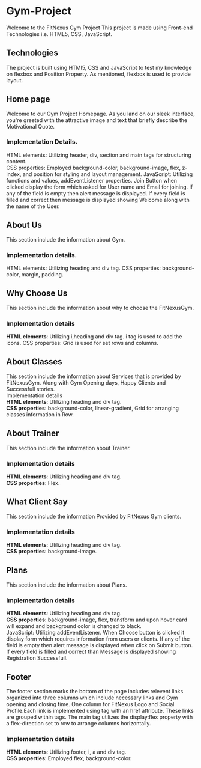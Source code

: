 # Gym-Project
Welcome to the FitNexus Gym Project This project is made using Front-end Technologies i.e. HTML5, CSS, JavaScript. 

## Technologies
The project is built using HTMl5, CSS and JavaScript to test my knowledge on flexbox and Position Property. As mentioned, flexbox is used to provide layout.

## Home page<br>
Welcome to our Gym Project Homepage. As you land on our sleek interface, you're greeted with the attractive image and text that briefly describe the Motivational Quote.<br>
### Implementation Details.
HTML elements: Utilizing header, div, section and main tags for structuring content. <br>
CSS properties: Employed background-color, background-image, flex, z-index, and position for styling and layout management. 
JavaScript: Utilizing functions and values, addEventListener properties. Join Button when clicked display the form which asked for User name and Email for joining. If any of the field is empty then alert message is displayed. If every field is filled and correct then message is displayed showing Welcome along with the name of the User.

## About Us<br>
This section include the information about Gym. <br>
### Implementation details. <br>
HTML elements: Utilizing heading and div tag. CSS properties: background-color, margin, padding.<br>

## Why Choose Us<br>
This section include the information about why to choose the FitNexusGym. <br>
### Implementation details<br>
**HTML elements**: Utilizing i,heading and div tag. i tag is used to add the icons. CSS properties:  Grid is used for set rows and columns.<br>

## About Classes <br>
This section include the information about Services that is provided by FitNexusGym. Along with Gym Opening days, Happy Clients and Successfull stories.<br>
Implementation details<br>
**HTML elements**: Utilizing heading and div tag. <br>
**CSS properties**: background-color, linear-gradient, Grid for arranging classes information in Row.<br>

## About Trainer<br>
This section include the information about Trainer.<br>
### Implementation details<br>
**HTML elements**: Utilizing heading and div tag. <br>
**CSS properties**: Flex.<br>

## What Client Say<br>
This section include the information Provided by FitNexus Gym clients.<br>
### Implementation details<br>
**HTML elements**: Utilizing heading and div tag. <br>
**CSS properties**: background-image.<br>

## Plans<br>
This section include the information about Plans.<br>
### Implementation details<br>
**HTML elements**: Utilizing heading and div tag. <br>
**CSS properties**: background-image, flex, transform and upon hover card will expand and background color is changed to black.<br>
JavaScript: Utilizing addEventListener. When Choose button is clicked it display form which requires information from users or clients. If any of the field is empty then alert message is displayed when click on Submit button. If every field is filled and correct than Message is displayed showing Registration Successfull. <br>

## Footer<br>
The footer section marks the bottom of the page includes relevent links organized into three columns which include necessary links and Gym opening and closing time. One column for FitNexus Logo and Social Profile.Each link is implemented using tag with an href attribute. These links are grouped within tags. The main tag utilizes the display:flex property with a flex-direction set to row to arrange columns horizontally.<br>
### Implementation details<br>
**HTML elements**: Utilizing footer, i, a and div tag.<br>
**CSS properties**: Employed flex, background-color.<br>
